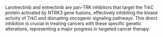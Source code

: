 Larotrectinib and entrectinib are pan-TRK inhibitors that target the TrkC protein activated by NTRK3 gene fusions, effectively inhibiting the kinase activity of TrkC and disrupting oncogenic signaling pathways. This direct inhibition is crucial in treating cancers with these specific genetic alterations, representing a major progress in targeted cancer therapy.